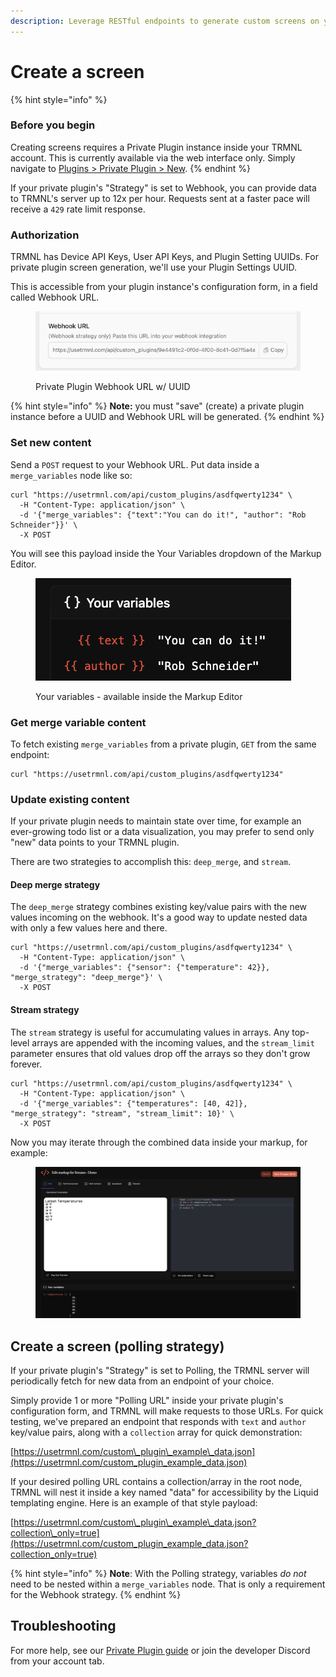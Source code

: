 ```yaml
---
description: Leverage RESTful endpoints to generate custom screens on your TRMNL device.
---
```


# Create a screen

{% hint style="info" %}
### Before you begin

Creating screens requires a Private Plugin instance inside your TRMNL account. This is currently available via the web interface only. Simply navigate to [Plugins > Private Plugin > New](https://usetrmnl.com/plugin_settings/new?keyname=private_plugin).
{% endhint %}

If your private plugin's "Strategy" is set to Webhook, you can provide data to TRMNL's server up to 12x per hour. Requests sent at a faster pace will receive a `429` rate limit response.

### Authorization

TRMNL has Device API Keys, User API Keys, and Plugin Setting UUIDs. For private plugin screen generation, we'll use your Plugin Settings UUID.

This is accessible from your plugin instance's configuration form, in a field called Webhook URL.

<figure><img src="../.gitbook/assets/TRMNL Private Plugin Webhook URL w UUID.png" alt=""><figcaption><p>Private Plugin Webhook URL w/ UUID</p></figcaption></figure>

{% hint style="info" %}
**Note:**  you must "save" (create) a private plugin instance before a UUID and Webhook URL will be generated.
{% endhint %}

### Set new content

Send a `POST` request to your Webhook URL. Put data inside a `merge_variables` node like so:

```
curl "https://usetrmnl.com/api/custom_plugins/asdfqwerty1234" \
  -H "Content-Type: application/json" \
  -d '{"merge_variables": {"text":"You can do it!", "author": "Rob Schneider"}}' \
  -X POST
```

You will see this payload inside the Your Variables dropdown of the Markup Editor.

<figure><img src="../.gitbook/assets/TRMNL - Your Variables dropdown.png" alt=""><figcaption><p>Your variables - available inside the Markup Editor</p></figcaption></figure>

### Get merge variable content

To fetch existing `merge_variables` from a private plugin, `GET` from the same endpoint:

```
curl "https://usetrmnl.com/api/custom_plugins/asdfqwerty1234"
```

### Update existing content

If your private plugin needs to maintain state over time, for example an ever-growing todo list or a data visualization, you may prefer to send only "new" data points to your TRMNL plugin.

There are two strategies to accomplish this: `deep_merge`, and `stream`.

#### Deep merge strategy

The `deep_merge` strategy combines existing key/value pairs with the new values incoming on the webhook. It's a good way to update nested data with only a few values here and there.

```
curl "https://usetrmnl.com/api/custom_plugins/asdfqwerty1234" \
  -H "Content-Type: application/json" \
  -d '{"merge_variables": {"sensor": {"temperature": 42}}, "merge_strategy": "deep_merge"}' \
  -X POST
```

#### Stream strategy

The `stream` strategy is useful for accumulating values in arrays. Any top-level arrays are appended with the incoming values, and the `stream_limit` parameter ensures that old values drop off the arrays so they don't grow forever.

```
curl "https://usetrmnl.com/api/custom_plugins/asdfqwerty1234" \
  -H "Content-Type: application/json" \
  -d '{"merge_variables": {"temperatures": [40, 42]}, "merge_strategy": "stream", "stream_limit": 10}' \
  -X POST
```

Now you may iterate through the combined data inside your markup, for example:

<figure><img src="../.gitbook/assets/CleanShot 2025-05-28 at 14.33.07@2x.png" alt=""><figcaption></figcaption></figure>

## Create a screen (polling strategy)

If your private plugin's "Strategy" is set to Polling, the TRMNL server will periodically fetch for new data from an endpoint of your choice.

Simply provide 1 or more "Polling URL" inside your private plugin's configuration form, and TRMNL will make requests to those URLs. For quick testing, we've prepared an endpoint that responds with `text` and `author` key/value pairs, along with a `collection` array for quick demonstration:

[https://usetrmnl.com/custom\_plugin\_example\_data.json](https://usetrmnl.com/custom_plugin_example_data.json)

If your desired polling URL contains a collection/array in the root node, TRMNL will nest it inside a key named "data" for accessibility by the Liquid templating engine. Here is an example of that style payload:

[https://usetrmnl.com/custom\_plugin\_example\_data.json?collection\_only=true](https://usetrmnl.com/custom_plugin_example_data.json?collection_only=true)

{% hint style="info" %}
**Note**: With the Polling strategy, variables _do not_ need to be nested within a `merge_variables` node. That is only a requirement for the Webhook strategy.
{% endhint %}

## Troubleshooting

For more help, see our [Private Plugin guide](https://help.usetrmnl.com/en/articles/9510536-custom-plugins) or join the developer Discord from your account tab.

